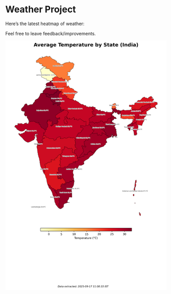 # Weather Project

Here’s the latest heatmap of weather:

Feel free to leave feedback/improvements.

![India Heatmap](docs/assets/india_heatmap.png?v=CA477B)
